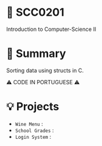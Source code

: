 # 🧪 SCC0201
Introduction to Computer-Science II
# 📖 Summary
Sorting data using structs in C.
  
  :warning: CODE IN PORTUGUESE :warning:
  
# 💡 Projects
- `Wine Menu` :
- `School Grades` :
- `Login System` :
